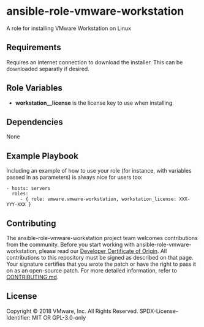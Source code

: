 ansible-role-vmware-workstation
=========

A role for installing VMware Workstation on Linux

Requirements
------------

Requires an internet connection to download the installer.  This can be downloaded separatly if desired.

Role Variables
--------------

* **workstation__license** is the license key to use when installing.

Dependencies
------------

None

Example Playbook
----------------

Including an example of how to use your role (for instance, with variables passed in as parameters) is always nice for users too:

    - hosts: servers
      roles:
         - { role: vmware.vmware-workstation, workstation_license: XXX-YYY-XXX }


## Contributing

The ansible-role-vmware-workstation project team welcomes contributions from the community. Before you start working with ansible-role-vmware-workstation, please read our [Developer Certificate of Origin](https://cla.vmware.com/dco). All contributions to this repository must be signed as described on that page. Your signature certifies that you wrote the patch or have the right to pass it on as an open-source patch. For more detailed information, refer to [CONTRIBUTING.md](CONTRIBUTING.md).

## License
Copyright © 2018 VMware, Inc. All Rights Reserved.
SPDX-License-Identifier: MIT OR GPL-3.0-only
